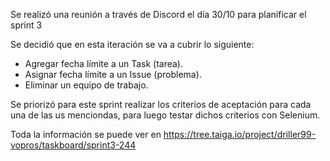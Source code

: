 Se realizó una reunión a través de Discord el día 30/10 para planificar el sprint 3

Se decidió que en esta iteración se va a cubrir lo siguiente:

* Agregar fecha límite a un Task (tarea).
* Asignar fecha límite a un Issue (problema).
* Eliminar un equipo de trabajo.

Se priorizó para este sprint realizar los criterios de aceptación para cada una de las us menciondas, para luego testar dichos criterios con Selenium.

Toda la información se puede ver en https://tree.taiga.io/project/driller99-vopros/taskboard/sprint3-244